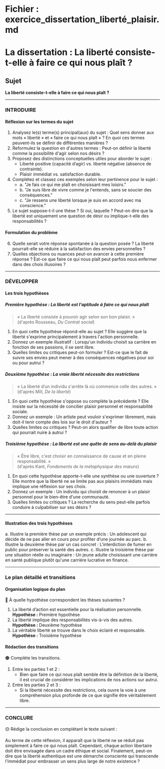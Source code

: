 # Fichier : exercice_dissertation_liberté_plaisir.md

# La dissertation : La liberté consiste-t-elle à faire ce qui nous plaît ?

## Sujet
**La liberté consiste-t-elle à faire ce qui nous plaît ?**

---

### INTRODUIRE

#### Réflexion sur les termes du sujet

1. Analysez le(s) terme(s) principal(aux) du sujet : Quel sens donner aux mots « liberté » et « faire ce qui nous plaît » ? En quoi ces termes peuvent-ils se définir de différentes manières ?
2. Reformulez la question en d'autres termes : Peut-on définir la liberté comme la possibilité d'agir selon nos désirs ?
3. Proposez des distinctions conceptuelles utiles pour aborder le sujet :
   - Liberté positive (capacité d’agir) vs. liberté négative (absence de contrainte).
   - Plaisir immédiat vs. satisfaction durable.
4. Complétez et classez ces exemples selon leur pertinence pour le sujet :
   - a. "Je fais ce qui me plaît en choisissant mes loisirs."
   - b. "Je suis libre de vivre comme je l'entends, sans se soucier des conséquences."
   - c. "Je ressens une liberté lorsque je suis en accord avec ma conscience."
5. Le sujet suppose-t-il une thèse ? Si oui, laquelle ? Peut-on dire que la liberté est uniquement une question de désir ou implique-t-elle des responsabilités ?

#### Formulation du problème

6. Quelle serait votre réponse spontanée à la question posée ? La liberté pourrait-elle se réduire à la satisfaction des envies personnelles ?
7. Quelles objections ou nuances peut-on avancer à cette première réponse ? Est-ce que faire ce qui nous plaît peut parfois nous enfermer dans des choix illusoires ?

---

### DÉVELOPPER

#### Les trois hypothèses

##### Première hypothèse : La liberté est l'aptitude à faire ce qui nous plaît

> « La liberté consiste à pouvoir agir selon son bon plaisir. »  
> (d'après Rousseau, *Du Contrat social*)

1. En quoi cette hypothèse répond-elle au sujet ? Elle suggère que la liberté s'exprime principalement à travers l'action personnelle.
2. Donnez un exemple illustratif : Lorsqu'un individu choisit sa carrière en fonction de ses passions, il se sent libre.
3. Quelles limites ou critiques peut-on formuler ? Est-ce que le fait de suivre ses envies peut mener à des conséquences négatives pour soi ou pour autrui ?

##### Deuxième hypothèse : La vraie liberté nécessite des restrictions

> « La liberté d’un individu s'arrête là où commence celle des autres. »  
> (d'après Mill, *De la liberté*)

1. En quoi cette hypothèse s'oppose ou complète la précédente ? Elle insiste sur la nécessité de concilier plaisir personnel et responsabilité sociale.
2. Donnez un exemple : Un artiste peut vouloir s'exprimer librement, mais doit-il tenir compte des lois sur le droit d'auteur ?
3. Quelles limites ou critiques ? Peut-on alors qualifier de libre toute action qui pourrait nuire à autrui ?

##### Troisième hypothèse : La liberté est une quête de sens au-delà du plaisir

> « Être libre, c'est choisir en connaissance de cause et en pleine responsabilité. »  
> (d'après Kant, *Fondements de la métaphysique des mœurs*)

1. En quoi cette hypothèse apporte-t-elle une synthèse ou une ouverture ? Elle montre que la liberté ne se limite pas aux plaisirs immédiats mais implique une réflexion sur ses choix.
2. Donnez un exemple : Un individu qui choisit de renoncer à un plaisir personnel pour le bien-être d'une communauté.
3. Quelles limites ou critiques ? La recherche du sens peut-elle parfois conduire à culpabiliser sur ses désirs ?

---

#### Illustration des trois hypothèses

a. Illustre la première thèse par un exemple précis : Un adolescent qui décide de ne pas aller en cours pour profiter d’une journée au parc.
b. Illustre la deuxième thèse par un cas concret : L'interdiction de fumer en public pour préserver la santé des autres.
c. Illustre la troisième thèse par une situation réelle ou imaginaire : Un jeune adulte choisissant une carrière en santé publique plutôt qu'une carrière lucrative en finance.

---

### Le plan détaillé et transitions

#### Organisation logique du plan

🔴 À quelle hypothèse correspondent les thèses suivantes ?

1. La liberté d’action est essentielle pour la réalisation personnelle.  
   **Hypothèse :** Première hypothèse
2. La liberté implique des responsabilités vis-à-vis des autres.  
   **Hypothèse :** Deuxième hypothèse
3. La véritable liberté se trouve dans le choix éclairé et responsable.  
   **Hypothèse :** Troisième hypothèse

#### Rédaction des transitions

🟠 Complète les transitions.

1. Entre les parties 1 et 2 :  
   - Bien que faire ce qui nous plaît semble être la définition de la liberté, il est crucial de considérer les implications de nos actions sur autrui.
2. Entre les parties 2 et 3 :  
   - Si la liberté nécessite des restrictions, cela ouvre la voie à une compréhension plus profonde de ce que signifie être véritablement libre.

---

### CONCLURE

🟡 Rédige la conclusion en complétant le texte suivant :

Au terme de cette réflexion, il apparaît que la liberté ne se réduit pas simplement à faire ce qui nous plaît. Cependant, chaque action libertaire doit être envisagée dans un cadre éthique et social. Finalement, peut-on dire que la liberté authentique est une démarche consciente qui transcende l'immédiat pour embrasser un sens plus large de notre existence ?